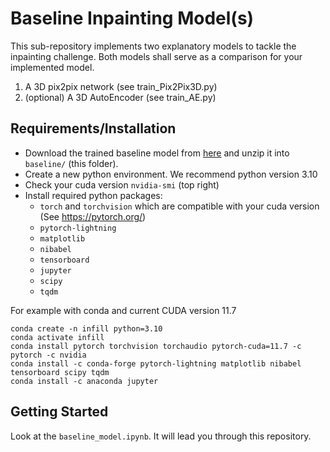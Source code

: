 # Baseline Inpainting Model(s)

This sub-repository implements two explanatory models to tackle the inpainting challenge.
Both models shall serve as a comparison for your implemented model. 

  1. A 3D pix2pix network (see train_Pix2Pix3D.py)
  2. (optional) A 3D AutoEncoder (see train_AE.py)

## Requirements/Installation

- Download the trained baseline model from [here](
https://syncandshare.lrz.de/dl/fiWmxMzsnrWyY3yAja85JE/lightning_logs.zip) and unzip it into ```baseline/``` (this folder).
- Create a new python environment. We recommend python version 3.10
- Check your cuda version ```nvidia-smi``` (top right)
- Install required python packages:
  - ```torch``` and ```torchvision``` which are compatible with your cuda version (See https://pytorch.org/)
  - ```pytorch-lightning```
  - ```matplotlib```
  - ```nibabel```
  - ```tensorboard```
  - ```jupyter```
  - ```scipy```
  - ```tqdm```

For example with conda and current CUDA version 11.7
```
conda create -n infill python=3.10
conda activate infill
conda install pytorch torchvision torchaudio pytorch-cuda=11.7 -c pytorch -c nvidia
conda install -c conda-forge pytorch-lightning matplotlib nibabel tensorboard scipy tqdm
conda install -c anaconda jupyter

```
## Getting Started

Look at the ```baseline_model.ipynb```. It will lead you through this repository.
